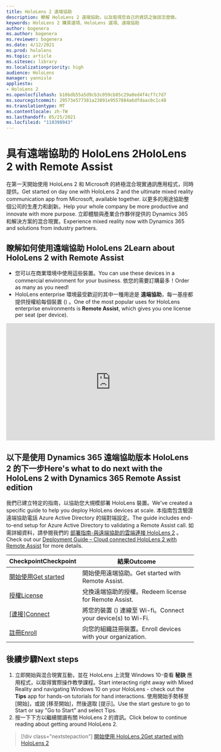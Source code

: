 ```yaml
---
title: HoloLens 2 遠端協助
description: 瞭解 HoloLens 2 遠端協助，以及取得您自己的資訊之後該怎麼做。
keywords: HoloLens 2 購買選項、HoloLens 選項、遠端協助
author: bogenera
ms.author: bogenera
ms.reviewer: bogenera
ms.date: 4/12/2021
ms.prod: hololens
ms.topic: article
ms.sitesec: library
ms.localizationpriority: high
audience: HoloLens
manager: yannisle
appliesto:
- HoloLens 2
ms.openlocfilehash: b10bdb55a5d9cb3c059cb85c29a0ed4f4cf7c7d7
ms.sourcegitcommit: 29573e577381a23891e9557884a6dfdaac0c1c48
ms.translationtype: MT
ms.contentlocale: zh-TW
ms.lasthandoff: 05/25/2021
ms.locfileid: "110398943"
---
```

# <a name="hololens-2-with-remote-assist"></a><span data-ttu-id="bdbab-104">具有遠端協助的 HoloLens 2</span><span class="sxs-lookup"><span data-stu-id="bdbab-104">HoloLens 2 with Remote Assist</span></span>

<span data-ttu-id="bdbab-105">在第一天開始使用 HoloLens 2 和 Microsoft 的終極混合現實通訊應用程式，同時提供。</span><span class="sxs-lookup"><span data-stu-id="bdbab-105">Get started on day one with HoloLens 2 and the ultimate mixed reality communication app from Microsoft, available together.</span></span> <span data-ttu-id="bdbab-106">以更多的用途協助整個公司的生產力和創新。</span><span class="sxs-lookup"><span data-stu-id="bdbab-106">Help your whole company be more productive and innovate with more purpose.</span></span> <span data-ttu-id="bdbab-107">立即體驗與產業合作夥伴提供的 Dynamics 365 和解決方案的混合現實。</span><span class="sxs-lookup"><span data-stu-id="bdbab-107">Experience mixed reality now with Dynamics 365 and solutions from industry partners.</span></span>

## <a name="learn-about-hololens-2-with-remote-assist"></a><span data-ttu-id="bdbab-108">瞭解如何使用遠端協助 HoloLens 2</span><span class="sxs-lookup"><span data-stu-id="bdbab-108">Learn about HoloLens 2 with Remote Assist</span></span>
- <span data-ttu-id="bdbab-109">您可以在商業環境中使用這些裝置。</span><span class="sxs-lookup"><span data-stu-id="bdbab-109">You can use these devices in a commercial environment for your business.</span></span> <span data-ttu-id="bdbab-110">依您的需要訂購最多！</span><span class="sxs-lookup"><span data-stu-id="bdbab-110">Order as many as you need!</span></span>
- <span data-ttu-id="bdbab-111">HoloLens enterprise 環境最受歡迎的其中一種用途是 **遠端協助**，每一基座都提供授權給每個裝置 () 。</span><span class="sxs-lookup"><span data-stu-id="bdbab-111">One of the most popular uses for HoloLens enterprise environments is **Remote Assist**, which gives you one license per seat (per device).</span></span>

<iframe width="560" height="315" src="https://www.youtube.com/embed/d3YT8j0yYl0" frameborder="0" allow="accelerometer; autoplay; clipboard-write; encrypted-media; gyroscope; picture-in-picture" allowfullscreen></iframe>

## <a name="heres-what-to-do-next-with-the-hololens-2-with-dynamics-365-remote-assist-edition"></a><span data-ttu-id="bdbab-112">以下是使用 Dynamics 365 遠端協助版本 HoloLens 2 的下一步</span><span class="sxs-lookup"><span data-stu-id="bdbab-112">Here's what to do next with the HoloLens 2 with Dynamics 365 Remote Assist edition</span></span>

<span data-ttu-id="bdbab-113">我們已建立特定的指南，以協助您大規模部署 HoloLens 裝置。</span><span class="sxs-lookup"><span data-stu-id="bdbab-113">We've created a specific guide to help you deploy HoloLens devices at scale.</span></span> <span data-ttu-id="bdbab-114">本指南包含驗證遠端協助電話 Azure Active Directory 的端對端設定。</span><span class="sxs-lookup"><span data-stu-id="bdbab-114">The guide includes end-to-end setup for Azure Active Directory to validating a Remote Assist call.</span></span> <span data-ttu-id="bdbab-115">如需詳細資料，請參閱我們的 [部署指南-與遠端協助的雲端連接 HoloLens 2](hololens2-cloud-connected-overview.md) 。</span><span class="sxs-lookup"><span data-stu-id="bdbab-115">Check out our [Deployment Guide – Cloud connected HoloLens 2 with Remote Assist](hololens2-cloud-connected-overview.md) for more details.</span></span>

| <span data-ttu-id="bdbab-116">Checkpoint</span><span class="sxs-lookup"><span data-stu-id="bdbab-116">Checkpoint</span></span>  | <span data-ttu-id="bdbab-117">結果</span><span class="sxs-lookup"><span data-stu-id="bdbab-117">Outcome</span></span>                                |
|-------------|----------------------------------------|
| [<span data-ttu-id="bdbab-118">開始使用</span><span class="sxs-lookup"><span data-stu-id="bdbab-118">Get started</span></span>](https://docs.microsoft.com/dynamics365/mixed-reality/remote-assist/overview-hololens) | <span data-ttu-id="bdbab-119">開始使用遠端協助。</span><span class="sxs-lookup"><span data-stu-id="bdbab-119">Get started with Remote Assist.</span></span>        |
| [<span data-ttu-id="bdbab-120">授權</span><span class="sxs-lookup"><span data-stu-id="bdbab-120">License</span></span>](https://docs.microsoft.com/dynamics365/mixed-reality/remote-assist/deploy-remote-assist#add-and-assign-licenses)     | <span data-ttu-id="bdbab-121">兌換遠端協助的授權。</span><span class="sxs-lookup"><span data-stu-id="bdbab-121">Redeem license for Remote Assist.</span></span>      |
| <span data-ttu-id="bdbab-122">[[連接]](https://docs.microsoft.com/hololens/hololens-network)</span><span class="sxs-lookup"><span data-stu-id="bdbab-122">[Connect](https://docs.microsoft.com/hololens/hololens-network)</span></span>     | <span data-ttu-id="bdbab-123">將您的裝置 () 連線至 Wi-fi。</span><span class="sxs-lookup"><span data-stu-id="bdbab-123">Connect your device(s) to Wi-Fi.</span></span>       |
| [<span data-ttu-id="bdbab-124">註冊</span><span class="sxs-lookup"><span data-stu-id="bdbab-124">Enroll</span></span>](https://docs.microsoft.com/hololens/hololens-enroll-mdm)      | <span data-ttu-id="bdbab-125">向您的組織註冊裝置。</span><span class="sxs-lookup"><span data-stu-id="bdbab-125">Enroll devices with your organization.</span></span> |

## <a name="next-steps"></a><span data-ttu-id="bdbab-126">後續步驟</span><span class="sxs-lookup"><span data-stu-id="bdbab-126">Next steps</span></span>

1. <span data-ttu-id="bdbab-127">立即開始與混合現實互動，並在 HoloLens 上流覽 Windows 10-查看 **秘訣** 應用程式，以取得實際操作教學課程。</span><span class="sxs-lookup"><span data-stu-id="bdbab-127">Start interacting right away with Mixed Reality and navigating Windows 10 on your HoloLens - check out the **Tips** app for hands-on tutorials for hand interactions.</span></span> <span data-ttu-id="bdbab-128">使用開始手勢移至 [開始]，或說 [移至開始]，然後選取 [提示]。</span><span class="sxs-lookup"><span data-stu-id="bdbab-128">Use the start gesture to go to Start or say "Go to Start" and select Tips.</span></span>
1. <span data-ttu-id="bdbab-129">按一下下方以繼續閱讀有關 HoloLens 2 的資訊。</span><span class="sxs-lookup"><span data-stu-id="bdbab-129">Click below to continue reading about getting around HoloLens 2.</span></span>

> [!div class="nextstepaction"]
> [<span data-ttu-id="bdbab-130">開始使用 HoloLens 2</span><span class="sxs-lookup"><span data-stu-id="bdbab-130">Get started with HoloLens 2</span></span>](hololens2-basic-usage.md)